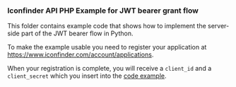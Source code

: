
### Iconfinder API PHP Example for JWT bearer grant flow

This folder contains example code that shows how to implement the server-side part of the JWT bearer flow in Python.

To make the example usable you need to register your application at https://www.iconfinder.com/account/applications.

When your registration is complete, you will receive a `client_id` and a `client_secret` which you insert into the [code example](https://github.com/iconfinder/api-demo/blob/gh-pages/php-server/token.php).






